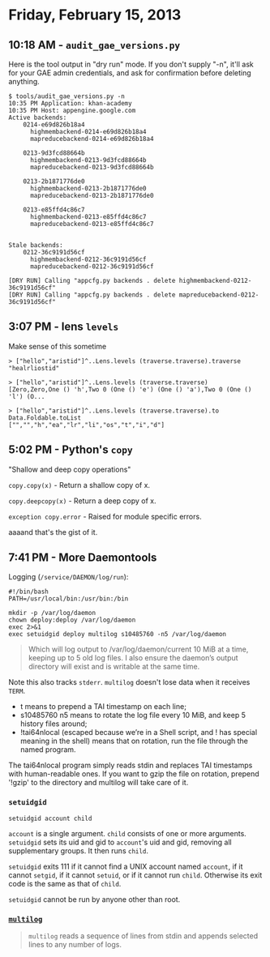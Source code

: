 # Friday, February 15, 2013

## 10:18 AM - `audit_gae_versions.py`

Here is the tool output in "dry run" mode. If you don't supply "-n", it'll
ask for your GAE admin credentials, and ask for confirmation before
deleting anything. 

    $ tools/audit_gae_versions.py -n
    10:35 PM Application: khan-academy
    10:35 PM Host: appengine.google.com
    Active backends:
        0214-e69d826b18a4
          highmembackend-0214-e69d826b18a4
          mapreducebackend-0214-e69d826b18a4

        0213-9d3fcd88664b
          highmembackend-0213-9d3fcd88664b
          mapreducebackend-0213-9d3fcd88664b

        0213-2b1871776de0
          highmembackend-0213-2b1871776de0
          mapreducebackend-0213-2b1871776de0

        0213-e85ffd4c86c7
          highmembackend-0213-e85ffd4c86c7
          mapreducebackend-0213-e85ffd4c86c7


    Stale backends:
        0212-36c9191d56cf
          highmembackend-0212-36c9191d56cf
          mapreducebackend-0212-36c9191d56cf

    [DRY RUN] Calling "appcfg.py backends . delete highmembackend-0212-36c9191d56cf"
    [DRY RUN] Calling "appcfg.py backends . delete mapreducebackend-0212-36c9191d56cf"


## 3:07 PM - lens `levels`

Make sense of this sometime

    > ["hello","aristid"]^..Lens.levels (traverse.traverse).traverse
    "healrliostid"

    > ["hello","aristid"]^..Lens.levels (traverse.traverse)
    [Zero,Zero,One () 'h',Two 0 (One () 'e') (One () 'a'),Two 0 (One () 'l') (O...

    > ["hello","aristid"]^..Lens.levels (traverse.traverse).to Data.Foldable.toList
    ["","","h","ea","lr","li","os","t","i","d"]

## 5:02 PM - Python's `copy`

"Shallow and deep copy operations"

`copy.copy(x)` - Return a shallow copy of x.

`copy.deepcopy(x)` - Return a deep copy of x.

`exception copy.error` - Raised for module specific errors.

aaaand that's the gist of it.

## 7:41 PM - More Daemontools

Logging (`/service/DAEMON/log/run`):

    #!/bin/bash
    PATH=/usr/local/bin:/usr/bin:/bin
    
    mkdir -p /var/log/daemon
    chown deploy:deploy /var/log/daemon
    exec 2>&1
    exec setuidgid deploy multilog s10485760 -n5 /var/log/daemon

> Which will log output to /var/log/daemon/current 10 MiB at a time, keeping
> up to 5 old log files. I also ensure the daemon’s output directory will
> exist and is writable at the same time.

Note this also tracks `stderr`. `multilog` doesn't lose data when it receives
`TERM`.

* t means to prepend a TAI timestamp on each line;
* s10485760 n5 means to rotate the log file every 10 MiB, and keep 5 history
  files around;
* !tai64nlocal (escaped because we’re in a Shell script, and ! has special
  meaning in the shell) means that on rotation, run the file through the named
  program.

The tai64nlocal program simply reads stdin and replaces TAI timestamps with human-readable ones. If you want to gzip the file on rotation, prepend '!gzip' to the directory and multilog will take care of it.

### `setuidgid`

    setuidgid account child

`account` is a single argument. `child` consists of one or more arguments.
`setuidgid` sets its uid and gid to `account`'s uid and gid, removing all
supplementary groups. It then runs `child`.

`setuidgid` exits 111 if it cannot find a UNIX account named `account`, if it
cannot `setgid`, if it cannot `setuid`, or if it cannot run `child`. Otherwise
its exit code is the same as that of `child`.

`setuidgid` cannot be run by anyone other than root.

### [`multilog`](http://cr.yp.to/daemontools/multilog.html)

> `multilog` reads a sequence of lines from stdin and appends selected lines
> to any number of logs.
